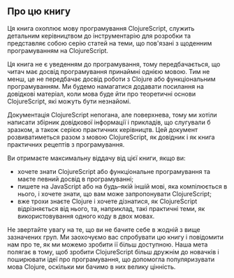 ## Про цю книгу

Ця книга охоплює мову програмування ClojureScript, служить детальним керівництвом до інструментарію для розробки та представляє собою серію статей на теми, що пов'язані з щоденним програмуванням на ClojureScript.

Ця книга не є уведенням до програмування, тому передбачається, що читач має досвід програмування принаймні однією мовою. Тим не менш, це не передбачає досвід роботи з Clojure або функціональним програмуванням. Ми будемо намагатися додавати посилання на довідкові матеріал, коли мова буде йти про теоретичні основи ClojureScript, які можуть бути незнайомі.

Документація ClojureScript непогана, але поверхнева, тому ми хотіли написати збірник довідкової інформації і прикладів, що слугували б зразком, а також серією практичних керівництв. Цей документ розвиватиметься разом з мовою ClojureScript, як довідник і як книга практичних рецептів з програмування.

Ви отримаєте максимальну віддачу від цієї книги, якщо ви:

* хочете знати ClojureScript або функціональне програмування та маєте певний досвід в програмуванні;
* пишете на JavaScript або на будь–якій іншій мові, яка компілюється в нього, і хочете знати, що вам може запропонувати ClojureScript;
* вже трохи знаєте Clojure і хочете дізнатися, як ClojureScript відрізняється від нього, та, наприклад, такі практичні теми, як використовування одного коду в двох мовах.

Не звертайте увагу на те, що ви не бачите себе в жодній з вище зазначених груп. Ми заохочуємо вас спробувати цю книгу і повідомити нам про те, як ми можемо зробити ії більш доступною. Наша мета полягає в тому, щоб зробити ClojureScript більш дружнім до новачків і поширювати ідеї про програмування, що допомогла популяризувати мова Clojure, оскільки ми бачимо в них велику цінність.
